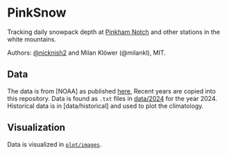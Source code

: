 # PinkSnow

Tracking daily snowpack depth at
[Pinkham Notch](https://appalachiantrail.com/20130607/amcs-pinkham-notch-visitor-center/)
and other stations in the white mountains. 

Authors: [@nicknish2](https://github.com/nicknish2) and Milan Klöwer (@milankl), MIT.

## Data

The data is from [NOAA] as published [here](https://www.nohrsc.noaa.gov/nsa/discussions_text/Northeast/snowdepth/),
Recent years are copied into this repository.
Data is found as `.txt` files in [data/2024](https://github.com/nicknish2/pinkhamSnowpack/tree/main/data/2024)
for the year 2024. Historical data is in [data/historical] and used to plot the climatology.

## Visualization

Data is visualized in [`plot/images`](https://github.com/nicknish2/pinkhamSnowpack/tree/main/plot/images).